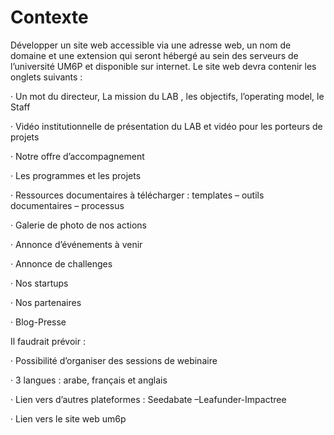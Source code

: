 # Contexte

Développer un site web accessible via une adresse web, un nom de domaine et une extension qui seront hébergé au sein des serveurs de l’université UM6P et disponible sur internet.
Le site web devra contenir les onglets suivants :  

·        Un mot du directeur, La mission du LAB , les objectifs, l’operating model, le Staff

·        Vidéo institutionnelle de présentation du LAB et vidéo pour les porteurs de projets

·        Notre offre d’accompagnement

·        Les programmes et les projets 

·        Ressources documentaires à télécharger : templates – outils documentaires – processus  

·        Galerie de photo de nos actions

·        Annonce d’événements à venir

·        Annonce de challenges

·        Nos startups

·        Nos partenaires

·        Blog-Presse   

Il faudrait prévoir :

·        Possibilité d’organiser des sessions de webinaire

·        3 langues : arabe, français et anglais

·        Lien vers d’autres plateformes : Seedabate –Leafunder-Impactree

·        Lien vers le site web um6p
